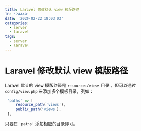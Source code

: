 ```yaml
---
title: Laravel 修改默认 view 模版路径
ID: '24449'
date: '2020-02-22 18:03:03'
categories:
  - server
  - laravel
tags:
  - server
  - laravel
---
```


# Laravel 修改默认 view 模版路径

Laravel 默认的 view 模版路径是 `resources/views` 目录 ，但可以通过 `config/view.php` 来添加多个模板目录，列如：

``` js 
 'paths' => [
     resource_path('views'),
     public_path('views'),
 ],
```

只要在 `'paths'` 添加相应的目录即可。
 
 
 
 
 
 
 
 
 
 
 
 
 
 
 
 
 
 
 
 
